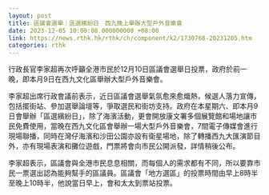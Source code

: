 ```yaml
---
layout: post
title: 區議會選舉｜區選繽紛日　西九晚上舉辦大型戶外音樂會
date: 2023-12-05 10:00:08.000000000 +08:00
link: https://news.rthk.hk/rthk/ch/component/k2/1730768-20231205.htm
categories: rthk
---
```


行政長官李家超再次呼籲全港市民於12月10日區議會選舉日投票，政府於前一晚，即本月9日在西九文化區舉辦大型戶外音樂會。

李家超出席行政會議前表示，近日區議會選舉氣氛愈來愈熾熱，候選人落力宣傳，包括擺街站、參加選舉論壇等，爭取選民和街坊支持。政府在本星期六、即本月9日會舉辦「區選繽紛日」，除了海濱活動，更會開放康文署多個展覽館和場地讓市民免費使用，當晚在西九文化區會舉辦一場大型戶外音樂會，7間電子傳媒會進行現場聯播，同時在灣仔海濱和沙田公園亦設有衛星場地，除了轉播西九大匯演節目外，亦有現場表演和攤位遊戲，門票將會向市民公開派發，詳情稍後公布。

李家超表示，區議會與全港市民息息相關，而每個人的需求都有不同，所以要靠市民一票選出認為能夠幫手的區議員。區議會「地方選區」的投票時間由早上8時半至晚上10時半，他說當日早上，會和太太到票站投票。

